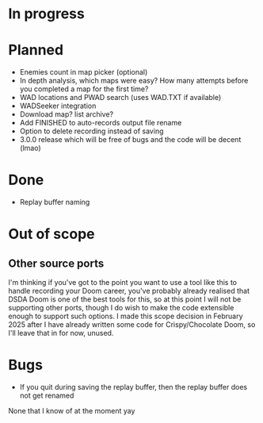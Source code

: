 # In progress

# Planned

- Enemies count in map picker (optional)
- In depth analysis, which maps were easy? How many attempts before you completed a map for the first time?
- WAD locations and PWAD search (uses WAD.TXT if available)
- WADSeeker integration
- Download map? list archive?
- Add FINISHED to auto-records output file rename
- Option to delete recording instead of saving
- 3.0.0 release which will be free of bugs and the code will be decent (lmao)

# Done
- Replay buffer naming

# Out of scope

## Other source ports

I'm thinking if you've got to the point you want to use a tool like this to 
handle recording your Doom career, you've probably already realised that 
DSDA Doom is one of the best tools for this, so at this point I will not be 
supporting other ports, though I do wish to make the code extensible enough 
to support such options. I made this scope decision in February 2025 after I 
have already written some code for Crispy/Chocolate Doom, so I'll leave that 
in for now, unused.

# Bugs
- If you quit during saving the replay buffer, then the replay buffer does not get renamed

None that I know of at the moment yay
